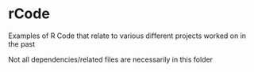 # rCode

Examples of R Code that relate to various different projects worked on in the past

Not all dependencies/related files are necessarily in this folder
